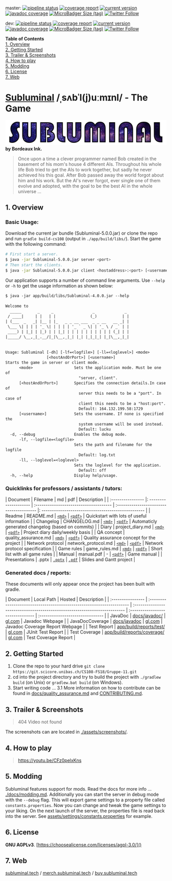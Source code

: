 master: [![pipeline status](https://git.scicore.unibas.ch/CS108-FS18/Gruppe-11/badges/master/pipeline.svg)](https://git.scicore.unibas.ch/CS108-FS18/Gruppe-11/master)
[![coverage report](https://git.scicore.unibas.ch/CS108-FS18/Gruppe-11/badges/master/coverage.svg)](https://git.scicore.unibas.ch/CS108-FS18/Gruppe-11/master)
[![current version](https://img.shields.io/badge/version-5.0.0-blue.svg)](https://subluminal.tech/#downloads)
[![javadoc coverage](https://img.shields.io/badge/JavaDoc-74.40%25-blue.svg)](https://subluminal.tech/docs)
[![MicroBadger Size (tag)](https://img.shields.io/microbadger/image-size/subluminalthegame/subluminal-server/stable.svg)](https://hub.docker.com/r/subluminalthegame/subluminal-server/tags)
[![Twitter Follow](https://img.shields.io/twitter/follow/subluminalgame.svg?style=social&label=Follow)](https://twitter.com/subluminalgame)  

dev: [![pipeline status](https://git.scicore.unibas.ch/CS108-FS18/Gruppe-11/badges/dev/pipeline.svg)](https://git.scicore.unibas.ch/CS108-FS18/Gruppe-11/dev)
[![coverage report](https://git.scicore.unibas.ch/CS108-FS18/Gruppe-11/badges/dev/coverage.svg)](https://git.scicore.unibas.ch/CS108-FS18/Gruppe-11/dev)
[![current version](https://img.shields.io/badge/version-5.0.0beta2-blue.svg)](https://subluminal.tech/#downloads)
[![javadoc coverage](https://img.shields.io/badge/JavaDoc-74.40%25-blue.svg)](https://subluminal.tech/docs)
[![MicroBadger Size (tag)](https://img.shields.io/microbadger/image-size/subluminalthegame/subluminal-server/latest.svg)](https://hub.docker.com/r/subluminalthegame/subluminal-server/tags)
[![Twitter Follow](https://img.shields.io/twitter/follow/subluminalgame.svg?style=social&label=Follow)](https://twitter.com/subluminalgame)  

**Table of Contents**  
[1. Overview](#1-overview)  
[2. Getting Started](#2-getting-started)  
[3. Trailer & Screenshots](#3-trailer-screenshots)  
[4. How to play](#4-how-to-play)  
[5. Modding](#5-modding)  
[6. License](#6-license)  
[7. Web](#7-web)

# [Subluminal](https://en.wiktionary.org/wiki/subluminal) /ˌsʌbˈl(j)uːmɪnl/ - The Game
[![Logo](./assets/logo/subluminal_logo.png)](http://subluminal.tech) **by Bordeaux Ink.**

> Once upon a time a clever programmer named Bob created in the basement of his mom's house 4 different AIs. Throughout his whole life Bob tried to get the AIs to work together, but sadly he never achieved his this goal. After Bob passed away the world forgot about him and his work. But the AI's never forgot, ever single one of them evolve and adopted, with the goal to be the best AI in the whole universe ...  


## 1. Overview
### Basic Usage:
Download the current jar bundle (Subluminal-5.0.0.jar) or clone the repo and run ``gradle build-cs108`` (output in ``./app/build/libs/``).  Start the game with the following command:  
``` sh
# First start a server.
$ java -jar Subluminal-5.0.0.jar server <port>
# Then start the clients.
$ java -jar Subluminal-5.0.0.jar client <hostaddress>:<port> [<username>]
```

Our application supports a number of command line arguments. Use ``--help`` or ``-h`` to get the usage information as shown below:
```
$ java -jar app/build/libs/Subluminal-4.0.0.jar --help

Welcome to
  _____       _     _                 _             _
 / ____|     | |   | |               (_)           | |
| (___  _   _| |__ | |_   _ _ __ ___  _ _ __   __ _| |
 \___ \| | | | '_ \| | | | | '_ ` _ \| | '_ \ / _` | |
 ____) | |_| | |_) | | |_| | | | | | | | | | | (_| | |
|_____/ \__,_|_.__/|_|\__,_|_| |_| |_|_|_| |_|\__,_|_|


Usage: Subluminal [-dh] [-lf=<logfile>] [-ll=<loglevel>] <mode>
                  [<hostAndOrPort>] [<username>]
Starts the game in server or client mode.
      <mode>                  Sets the application mode. Must be one of
                                "server, client".
      [<hostAndOrPort>]       Specifies the connection details.In case of
                                server this needs to be a "port". In case of
                                client this needs to be a "host:port".
                                Default: 164.132.199.58:1729
      [<username>]            Sets the username. If none is specified the
                                system username will be used instead.
                                Default: lucku
  -d, --debug                 Enables the debug mode.
      -lf, --logfile=<logfile>
                              Sets the path and filename for the logfile
                                Default: log.txt
      -ll, --loglevel=<loglevel>
                              Sets the loglevel for the application.
                                Default: off
  -h, --help                  Display help/usage.
```

### Quicklinks for professors / assistants / tutors:

| Document         | Filename             | md                                    | pdf                                     | Description                                        |
| :---------------- |: -------------------- | :------------------------------------- | :--------------------------------------- |: -------------------------------------------------- |
| Readme           | README.md            | [``<md>``](README.md)                 | [``<pdf>``](README.pdf)                 | Quickstart with lots of useful information         |
| Changelog        | CHANGELOG.md         | [``<md>``](CHANGELOG.md)              | [``<pdf>``](CHANGELOG.pdf)              | Automaticly generated changelog (based on commits) |
| Diary            | project_diary.md     | [``<md>``](docs/project_diary.md)     | [``<pdf>``](docs/project_diary.pdf)     | Project diary daily/weekly basis                   |
| QA concept       | quality_assurance.md | [``<md>``](docs/quality_assurance.md) | [``<pdf>``](docs/quality_assurance.pdf) | Quality assurance concept for the project          |
| Network protocol | network_protocol.md  | [``<md>``](docs/network_protocol.md)  | [``<pdf>``](docs/network_protocol.pdf)  | Network protocol specification                     |
| Game rules       | game_rules.md        | [``<md>``](docs/game_rules.md)        | [``<pdf>``](docs/game_rules.pdf)        | Short list with all game rules                     |
| Manual           | manual.pdf           | -                                     | [``<pdf>``](docs/manual/manual.pdf)     | Game manual                                        |
| Presentations    | .pptx               | [``.pptx``](/milestone)              | [``.pdf``](/milestone)                 | Slides and Gantt project                           |

### Generated docs / reports:
These documents will only appear once the project has been built with gradle.

| Document          | Local Path                                                            | Hosted                                                                     | Description                      |
| :---------------- | :-------------------------------------------------------------------- | :------------------------------------------------------------------------- | :------------------------------- | :------------------------------- |
| JavaDoc           | [docs/javadoc/](docs/javadoc/index.html)                              | [gl.com](https://tairun.gitlab.io/Gruppe-11/javadoc/index.html)            | Javadoc Webpage                  |
| JavaDocCoverage   | [docs/javadoc](docs/javadoc/javadoc-coverage.html)                    | [gl.com](https://tairun.gitlab.io/Gruppe-11/javadoc/javadoc-coverage.html) | Javadoc Coverage Report Webpage  |
| Test Report       | [app/build/reports/test/](app/build/reports/test/index.html)          | [gl.com](https://tairun.gitlab.io/Gruppe-11/test/index.html)               | JUnit Test Report                |
| Test Coverage     | [app/build/reports/coverage/](app/build/reports/coverage/index.html)  | [gl.com](https://tairun.gitlab.io/Gruppe-11/coverage/index.html)           | Test Coverage Report             |

## 2. Getting Started
1. Clone the repo to your hard drive ``git clone https://git.scicore.unibas.ch/CS108-FS18/Gruppe-11.git``  
2. cd into the project directory and try to build the project with ``./gradlew build`` (on Unix) or ``gradlew.bat build`` (on Windows).
3. Start writing code ...
3.1 More information on how to contribute can be found in [docs/quality_assurance.md](docs/quality_assurance.md) and [CONTRIBUTING.md](CONTRIBUTING.md).

## 3. Trailer & Screenshots
> 404 Video not found

The screenshots can are located in [./assets/screenshots/](assets/screenshots/).  


## 4. How to play

> https://youtu.be/CFz0pelxKns


## 5. Modding
Subluminal features support for mods. Read the docs for more info ... [./docs/modding.md](./docs/modding.md). Additionally you can start the server in debug mode with the ``--debug`` flag. This will export game settings to a property file called ``constants.properties``. Now you can change and tweak the game settings to your liking. On the next launch of the server, the properties file is read back into the server. See [assets/settings/constants.properties](assets/settings/constants.properties) for example.


## 6. License
**GNU AGPLv3**. [https://choosealicense.com/licenses/agpl-3.0/]()


## 7. Web
[subluminal.tech](http://subluminal.tech)  /   [merch.subluminal.tech](http://merch.subluminal.tech)  /   [buy.subluminal.tech](http://buy.subluminal.tech)
